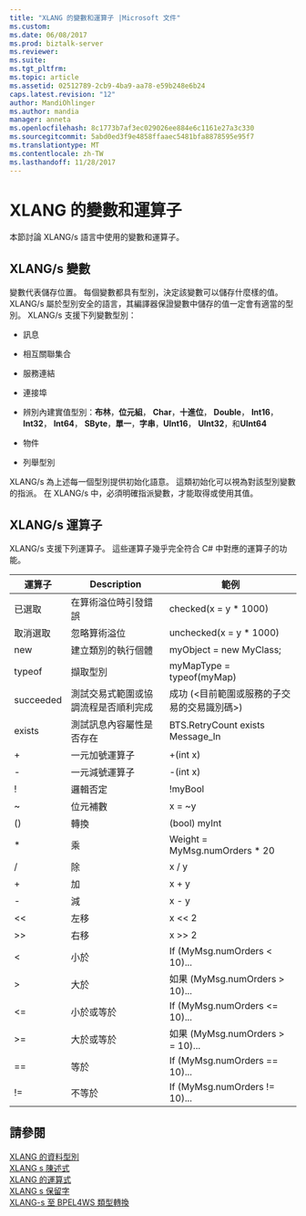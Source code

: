```yaml
---
title: "XLANG 的變數和運算子 |Microsoft 文件"
ms.custom: 
ms.date: 06/08/2017
ms.prod: biztalk-server
ms.reviewer: 
ms.suite: 
ms.tgt_pltfrm: 
ms.topic: article
ms.assetid: 02512789-2cb9-4ba9-aa78-e59b248e6b24
caps.latest.revision: "12"
author: MandiOhlinger
ms.author: mandia
manager: anneta
ms.openlocfilehash: 8c1773b7af3ec029026ee884e6c1161e27a3c330
ms.sourcegitcommit: 5abd0ed3f9e4858ffaaec5481bfa8878595e95f7
ms.translationtype: MT
ms.contentlocale: zh-TW
ms.lasthandoff: 11/28/2017
---
```

# <a name="xlang-s-variables-and-operators"></a>XLANG 的變數和運算子
本節討論 XLANG/s 語言中使用的變數和運算子。  
  
## <a name="xlangs-variables"></a>XLANG/s 變數  
 變數代表儲存位置。 每個變數都具有型別，決定該變數可以儲存什麼樣的值。 XLANG/s 屬於型別安全的語言，其編譯器保證變數中儲存的值一定會有適當的型別。 XLANG/s 支援下列變數型別：  
  
-   訊息  
  
-   相互關聯集合  
  
-   服務連結  
  
-   連接埠  
  
-   辨別內建實值型別：**布林**，**位元組**， **Char**，**十進位**， **Double**， **Int16**， **Int32**， **Int64**， **SByte**，**單一**，**字串**，**UInt16**， **UInt32**，和**UInt64**  
  
-   物件  
  
-   列舉型別  
  
 XLANG/s 為上述每一個型別提供初始化語意。 這類初始化可以視為對該型別變數的指派。 在 XLANG/s 中，必須明確指派變數，才能取得或使用其值。  
  
## <a name="xlangs-operators"></a>XLANG/s 運算子  
 XLANG/s 支援下列運算子。 這些運算子幾乎完全符合 C# 中對應的運算子的功能。  
  
|運算子|Description|範例|  
|--------------|-----------------|-------------|  
|已選取|在算術溢位時引發錯誤|checked(x = y * 1000)|  
|取消選取|忽略算術溢位|unchecked(x = y * 1000)|  
|new|建立類別的執行個體|myObject = new MyClass;|  
|typeof|擷取型別|myMapType = typeof(myMap)|  
|succeeded|測試交易式範圍或協調流程是否順利完成|成功 (\<目前範圍或服務的子交易的交易識別碼\>)|  
|exists|測試訊息內容屬性是否存在|BTS.RetryCount exists Message_In|  
|+|一元加號運算子|+(int x)|  
|-|一元減號運算子|-(int x)|  
|!|邏輯否定|!myBool|  
|~|位元補數|x = ~y|  
|()|轉換|(bool) myInt|  
|*|乘|Weight = MyMsg.numOrders * 20|  
|/|除|x / y|  
|+|加|x + y|  
|-|減|x - y|  
|<<|左移|x << 2|  
|>>|右移|x >> 2|  
|<|小於|If (MyMsg.numOrders < 10)...|  
|>|大於|如果 (MyMsg.numOrders > 10)...|  
|<=|小於或等於|If (MyMsg.numOrders <= 10)...|  
|>=|大於或等於|如果 (MyMsg.numOrders > = 10)...|  
|==|等於|If (MyMsg.numOrders == 10)...|  
|!=|不等於|If (MyMsg.numOrders != 10)...|  
  
## <a name="see-also"></a>請參閱  
 [XLANG 的資料型別](../core/xlang-s-data-types.md)   
 [XLANG s 陳述式](../core/xlang-s-statements.md)   
 [XLANG 的運算式](../core/xlang-s-expressions.md)   
 [XLANG s 保留字](../core/xlang-s-reserved-words.md)   
 [XLANG-s 至 BPEL4WS 類型轉換](../core/xlang-s-to-bpel4ws-type-conversions.md)
